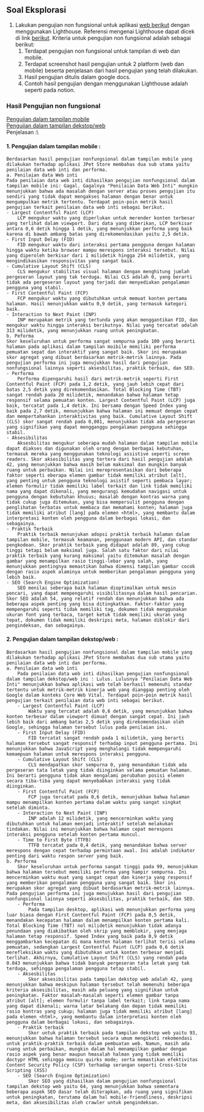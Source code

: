 ## Soal Eksplorasi

1. Lakukan pengujian non fungsional untuk aplikasi [web berikut](https://petstore.octoperf.com/actions/Catalog.action) dengan menggunakan Lighthouse. Referensi mengenai Lighthouse dapat dicek di link [berikut](https://developer.chrome.com/docs/lighthouse/overview/). Kriteria untuk pengujian non fungsional adalah sebagai berikut:
    1. Terdapat pengujian non fungsional untuk tampilan di web dan mobile.
    2. Terdapat screenshot hasil pengujian untuk 2 platform (web dan mobile) beserta penjelasan dari hasil pengujian yang telah dilakukan.
    3. Hasil pengujian ditulis dalam google docs.
    4. Contoh hasil pengujian dengan menggunakan Lighthouse adalah seperti pada notion.

### Hasil Pengujian non fungsional 
[Pengujian dalam tampilan mobile](https://pagespeed.web.dev/analysis/https-petstore-octoperf-com-actions-Catalog-action/6mcms95njw?hl=id&form_factor=mobile)\
[Pengujian dalam tampilan dekstop/web](https://pagespeed.web.dev/analysis/https-petstore-octoperf-com-actions-Catalog-action/6mcms95njw?hl=id&form_factor=desktop)\
Penjelasan :\
#### 1. Pengujian dalam tampilan mobile :
    Berdasarkan hasil pengujian nonfungsional dalam tampilan mobile yang dilakukan terhadap aplikasi JPet Store membahas dua sub utama yaitu penilaian data web inti dan performa.
    a. Penilaian data Web inti
    Pada penilaian data web inti dihasilkan pengujian nonfungsional dalam tampilan mobile ini: Gagal. Gagalnya "Penilaian Data Web Inti" mungkin menunjukkan bahwa ada masalah dengan server atau proses pengujian itu sendiri yang tidak dapat mengakses halaman dengan benar untuk mengumpulkan metrik tertentu. Terdapat poin-poin metrik hasil pengujian terkait penilaian data web inti sebagai berikut.
    - Largest Contentful Paint (LCP)
        LCP mengukur waktu yang diperlukan untuk merender konten terbesar yang terlihat dalam viewport. Dari data yang diberikan, LCP berkisar antara 0,6 detik hingga 1 detik, yang menunjukkan performa yang baik karena di bawah ambang batas yang direkomendasikan yaitu 2,5 detik.
    - First Input Delay (FID)
        FID mengukur waktu dari interaksi pertama pengguna dengan halaman hingga waktu ketika browser mampu merespons interaksi tersebut. Nilai yang diperoleh berkisar dari 1 milidetik hingga 254 milidetik, yang mengindikasikan responsivitas yang sangat baik.
    - Cumulative Layout Shift (CLS)
        CLS mengukur stabilitas visual halaman dengan menghitung jumlah pergeseran layout yang tak terduga. Nilai CLS adalah 0, yang berarti tidak ada pergeseran layout yang terjadi dan menyediakan pengalaman pengguna yang stabil.
    - First Contentful Paint (FCP)
        FCP mengukur waktu yang dibutuhkan untuk memuat konten pertama halaman. Hasil menunjukkan waktu 0,9 detik, yang termasuk kategori baik.
    - Interaction to Next Paint (INP)
        INP merupakan metrik yang tertunda yang akan menggantikan FID, dan mengukur waktu hingga interaksi berikutnya. Nilai yang tercatat adalah 313 milidetik, yang menunjukkan ruang untuk peningkatan.
    b. Peforma
    Skor keseluruhan untuk performa sangat sempurna pada 100 yang berarti halaman pada aplikasi dalam tampilan moibile memiliki performa pemuatan sepat dan interaktif yang sangat baik. Skor ini merupakan skor agregat yang dibuat berdasarkan metrik-metrik lainnya. Pada pengujian performa ini juga menujukkan hasil dari pengujian nonfungsional lainnya seperti aksesbilitas, praktik terbaik, dan SEO.
    - Performa
        Performa dipengaruhi hasil dari metrik-metrik seperti First Contentful Paint (FCP) pada 1,2 detik, yang jauh lebih cepat dari batas 2,5 detik yang direkomendasikan. Total Blocking Time (TBT) sangat rendah pada 20 milidetik, menandakan bahwa halaman tetap responsif selama pemuatan konten. Largest Contentful Paint (LCP) juga baik, tercatat pada 1,4 detik. Ini bersama dengan Speed Index yang baik pada 2,7 detik, menunjukkan bahwa halaman ini memuat dengan cepat dan mempertahankan interaktivitas yang baik. Cumulative Layout Shift (CLS) skor sangat rendah pada 0,001, menunjukkan tidak ada pergeseran yang signifikan yang dapat mengganggu pengalaman pengguna sehingga stabil. 
    - Aksesibilitas
        Aksesbilitas mengukur seberapa mudah halaman dalam tampilan mobile dapat diakses dan digunakan oleh orang dengan berbagai kebutuhan, termasuk mereka yang menggunakan teknologi assistive seperti screen readers. Skor aksesibilitas yang tertera dari hasil pengujian adalah 42, yang menunjukkan bahwa masih belum maksimal dan mungkin banyak ruang untuk perbaikan. Nilai ini merepresentasikan dari beberapa faktor seperti eberapa elemen gambar tidak memiliki atribut [alt], yang penting untuk pengguna teknologi asistif seperti pembaca layar​​; elemen formulir tidak memiliki label terkait dan link tidak memiliki nama yang dapat dikenali, yang mengurangi kemudahan navigasi untuk pengguna dengan kebutuhan khusus​​; masalah dengan kontras warna yang tidak cukup juga ditemukan, yang bisa mempersulit pengguna dengan penglihatan terbatas untuk membaca dan memahami konten​​; halaman juga tidak memiliki atribut [lang] pada elemen <html>, yang membantu dalam interpretasi konten oleh pengguna dalam berbagai lokasi, dan sebagainya​​.
    - Praktik Terbaik
        Praktik terbaik menunjukan adopsi praktik terbaik halaman dalam tampilan mobile, termasuk keamanan, penggunaan modern API, dan standar pengkodean. Skor praktik terbaik yang didapat adalah 89, yang cukup tinggi tetapi belum maksimal juga. Salah satu faktor dari nilai praktik terbaik yang kurang maksimal yaitu ditemukan masalah dengan gambar yang menampilkan rasio tinggi-lebar yang salah, yang menunjukkan pentingnya memastikan bahwa dimensi tampilan gambar cocok dengan rasio aspek alaminya untuk memberikan pengalaman pengguna yang lebih baik​.
    - SEO (Search Engine Optimization)
        SEO menilai seberapa baik halaman dioptimalkan untuk mesin pencari, yang dapat mempengaruhi visibilitasnya dalam hasil pencarian. Skor SEO adalah 54, yang relatif rendah dan menunjukkan bahwa ada beberapa aspek penting yang bisa ditingkatkan. Faktor-faktor yang mempengaruhi seperti tidak memiliki tag, dokumen tidak menggunakan ukuran font yang terbaca, target ketuk tidak memiliki ukuran yang tepat, dokumen tidak memiliki deskripsi meta, halaman diblokir dari pengindeksan, dan sebagainya.

#### 2. Pengujian dalam tampilan dekstop/web :
    Berdasarkan hasil pengujian nonfungsional dalam tampilan mobile yang dilakukan terhadap aplikasi JPet Store membahas dua sub utama yaitu penilaian data web inti dan performa.
    a. Penilaian data web inti
        Pada penilaian data web inti dihasilkan pengujian nonfungsional dalam tampilan dekstop/web ini : Lulus. Lulusnya "Penilaian Data Web Inti" menunjukkan bahwa aplikasi web telah berhasil memenuhi standar tertentu untuk metrik-metrik kinerja web yang dianggap penting oleh Google dalam konteks Core Web Vital. Terdapat poin-poin metrik hasil pengujian terkait penilaian data web inti sebagai berikut.
        - Largest Contentful Paint (LCP)
            Waktu yang tercatat adalah 0,6 detik, yang menunjukkan bahwa konten terbesar dalam viewport dimuat dengan sangat cepat. Ini jauh lebih baik dari ambang batas 2,5 detik yang direkomendasikan oleh Google, sehingga halaman tersebut lulus pada penilaian ini​​.
        - First Input Delay (FID)
            FID tercatat sangat rendah pada 1 milidetik, yang berarti halaman tersebut sangat responsif terhadap input pengguna pertama. Ini menunjukkan bahwa JavaScript yang menghalangi tidak mempengaruhi kemampuan halaman untuk merespons interaksi pengguna​​.
        - Cumulative Layout Shift (CLS)
            CLS mendapatkan skor sempurna 0, yang menandakan tidak ada pergeseran tata letak yang tidak diinginkan selama pemuatan halaman. Ini berarti pengguna tidak akan mengalami perubahan posisi elemen secara tiba-tiba yang dapat menyebabkan interaksi yang tidak diinginkan​​.
        - First Contentful Paint (FCP)
            FCP juga tercatat pada 0,6 detik, menunjukkan bahwa halaman mampu menampilkan konten pertama dalam waktu yang sangat singkat setelah diminta​​.
        - Interaction to Next Paint (INP)
            INP adalah 12 milidetik, yang mencerminkan waktu yang dibutuhkan untuk halaman menjadi interaktif setelah melakukan tindakan. Nilai ini menunjukkan bahwa halaman cepat merespons interaksi pengguna setelah konten pertama muncul​​.
        - Time to First Byte (TTFB)
            TTFB tercatat pada 0,4 detik, yang menandakan bahwa server merespons dengan cepat terhadap permintaan awal. Ini adalah indikator penting dari waktu respon server yang baik​​.
    b. Performa
        Skor keseluruhan untuk performa sangat tinggi pada 99, menunjukkan bahwa halaman tersebut memiliki performa yang hampir sempurna. Ini mencerminkan waktu muat yang sangat cepat dan kinerja yang responsif yang memberikan pengalaman pengguna yang sangat baik​. Skor ini merupakan skor agregat yang dibuat berdasarkan metrik-metrik lainnya. Pada pengujian performa ini juga menujukkan hasil dari pengujian nonfungsional lainnya seperti aksesbilitas, praktik terbaik, dan SEO.
        - Performa 
            Pada tampilan desktop, aplikasi web menunjukkan performa yang luar biasa dengan First Contentful Paint (FCP) pada 0,5 detik, menandakan kecepatan halaman dalam menampilkan konten pertama kali. Total Blocking Time (TBT) nol milidetik menunjukkan tidak adanya penundaan yang diakibatkan oleh skrip yang memblokir, yang menjaga halaman tetap responsif. Speed Index yang baik pada 0,9 detik menggambarkan kecepatan di mana konten halaman terlihat terisi selama pemuatan, sedangkan Largest Contentful Paint (LCP) pada 0,6 detik merefleksikan waktu yang dibutuhkan untuk konten terbesar menjadi terlihat. Akhirnya, Cumulative Layout Shift (CLS) yang rendah pada 0.043 menunjukkan bahwa tidak banyak pergeseran tata letak yang tak terduga, sehingga pengalaman pengguna tetap stabil.
        - Aksesbilitas
            Skor aksesibilitas pada tampilan dekstop web adalah 42, yang menunjukkan bahwa meskipun halaman tersebut telah memenuhi beberapa kriteria aksesibilitas, masih ada peluang yang signifikan untuk peningkatan. Faktor masalah-masalah seperti elemen gambar tanpa atribut [alt]; elemen formulir tanpa label terkait; link tanpa nama yang dapat dikenali; warna latar belakang dan depan tidak memiliki rasio kontras yang cukup; ​halaman juga tidak memiliki atribut [lang] pada elemen <html>, yang membantu dalam interpretasi konten oleh pengguna dalam berbagai lokasi, dan sebagainya​​.
        - Praktik terbaik
            Skor untuk praktik terbaik pada tampilan dekstop web yaitu 93, menunjukkan bahwa halaman tersebut secara umum mengikuti rekomendasi untuk praktik-praktik terbaik dalam pembuatan web. Namun, masih ada ruang untuk perbaikan, mungkin dalam hal menampilkan gambar dengan rasio aspek yang benar maupun hmasalah halman yang tidak memiliki doctypr HTML sehingga memicu quirks mode; serta memastikan efektivitas Content Security Policy (CSP) terhadap serangan seperti Cross-Site Scripting (XSS)​
        - SEO (Search Engine Optimization)
            Skor SEO yang dihasilkan dalam pengujian nonfungsional tampilan dekstop web yaitu 64, yang menunjukkan bahwa sementara beberapa aspek SEO dasar telah diterapkan, ada ruang yang signifikan untuk peningkatan, terutama dalam hal mobile-friendliness, deskripsi meta, dan aksesibilitas oleh crawler untuk pengindeksan.
        

